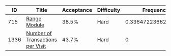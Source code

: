 |ID|Title|Acceptance|Difficulty|Frequency|
|----|-----|----|---|---|
|715|[Range Module]( https://leetcode.com/problems/range-module)|38.5%|Hard|0.33647223662121295|
|1336|[Number of Transactions per Visit]( https://leetcode.com/problems/number-of-transactions-per-visit)|43.7%|Hard|0|

